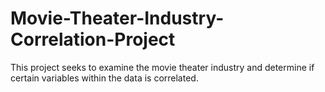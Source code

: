 # Movie-Theater-Industry-Correlation-Project
This project seeks to examine the movie theater industry and determine if certain variables within the data is correlated.
